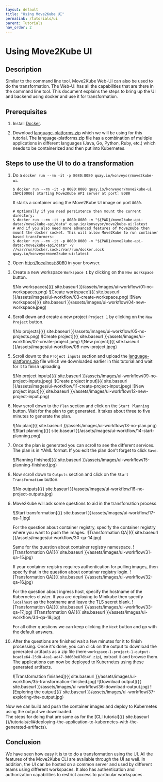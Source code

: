 ```yaml
---
layout: default
title: "Using Move2Kube UI"
permalink: /tutorials/ui
parent: Tutorials
nav_order: 2
---
```


# Using Move2Kube UI

## Description

Similar to the command line tool, Move2Kube Web-UI can also be used to do the transformation. The Web-UI has all the capabilities that are there in the command line tool. This document explains the steps to bring up the UI and backend using docker and use it for transformation.

## Prerequisites

1. Install [Docker](https://www.docker.com/get-started).

1. Download [language-platforms.zip](https://github.com/konveyor/move2kube-demos/raw/main/samples/language-platforms.zip) which we will be using for this tutorial. The language-platforms.zip file has a combination of multiple applications in different languages (Java, Go, Python, Ruby, etc.) which needs to be containerized and then put into Kubernetes.

## Steps to use the UI to do a transformation

1. Do a `docker run --rm -it -p 8080:8080 quay.io/konveyor/move2kube-ui`.  
    ```console
    $ docker run --rm -it -p 8080:8080 quay.io/konveyor/move2kube-ui
    INFO[0000] Starting Move2Kube API server at port: 8080
    ```

    It starts a container using the Move2Kube UI image on port `8080`.

    ```console
    # Optionally if you need persistence then mount the current directory:
    $ docker run --rm -it -p 8080:8080 -v "${PWD}/move2kube-api-data:/move2kube-api/data" quay.io/konveyor/move2kube-ui:latest
    # And if you also need more advanced features of Move2Kube then mount the docker socket. This will allow Move2Kube to run container based transformers:
    $ docker run --rm -it -p 8080:8080 -v "${PWD}/move2kube-api-data:/move2kube-api/data" -v //var/run/docker.sock:/var/run/docker.sock quay.io/konveyormove2kube-ui:latest
    ```

1. Open [http://localhost:8080](http://localhost:8080) in your browser.

1. Create a new workspace `Workspace 1` by clicking on the `New Workspace` button.

    ![No workspaces]({{ site.baseurl }}/assets/images/ui-workflow/01-no-workspaces.png)
    ![Create workspace]({{ site.baseurl }}/assets/images/ui-workflow/03-create-workspace.png)
    ![New workspace]({{ site.baseurl }}/assets/images/ui-workflow/04-new-workspace.jpeg)

1. Scroll down and create a new project `Project 1` by clicking on the `New Project` button.

    ![No projects]({{ site.baseurl }}/assets/images/ui-workflow/05-no-projects.png)
    ![Create project]({{ site.baseurl }}/assets/images/ui-workflow/07-create-project.jpeg)
    ![New project]({{ site.baseurl }}/assets/images/ui-workflow/08-new-project.jpeg)

1. Scroll down to the `Project inputs` section and upload the [language-platforms.zip](https://github.com/konveyor/move2kube-demos/blob/main/samples/language-platforms.zip) file which we downloaded earlier in this tutorial and wait for it to finish uploading.

    ![No project inputs]({{ site.baseurl }}/assets/images/ui-workflow/09-no-project-inputs.jpeg)
    ![Create project input]({{ site.baseurl }}/assets/images/ui-workflow/11-create-project-input.jpeg)
    ![New project input]({{ site.baseurl }}/assets/images/ui-workflow/12-new-project-input.png)

1. Now scroll down to the `Plan` section and click on the `Start Planning` button. Wait for the plan to get generated. It takes about three to five minutes to generate the plan.

    ![No plan]({{ site.baseurl }}/assets/images/ui-workflow/13-no-plan.png)
    ![Start planning]({{ site.baseurl }}/assets/images/ui-workflow/14-start-planning.png)

1. Once the plan is generated you can scroll to see the different services. The plan is in YAML format. If you edit the plan don't forget to click `Save`.

    ![Planning finished]({{ site.baseurl }}/assets/images/ui-workflow/15-planning-finished.jpg)

1. Now scroll down to `Outputs` section and click on the `Start Transformation` button.

    ![No outputs]({{ site.baseurl }}/assets/images/ui-workflow/16-no-project-outputs.jpg)

1. Move2Kube will ask some questions to aid in the transfomation process.

    ![Start transformation]({{ site.baseurl }}/assets/images/ui-workflow/17-qa-1.jpg)

    For the question about container registry, specify the container registry where you want to push the images.
    ![Transformation QA]({{ site.baseurl }}/assets/images/ui-workflow/30-qa-14.jpg)

    Same for the question about container registry namespace.
    ![Transformation QA]({{ site.baseurl }}/assets/images/ui-workflow/31-qa-15.jpg)

    If your container registry requires authentication for pulling images, then specify that in the question about container registry login.
    ![Transformation QA]({{ site.baseurl }}/assets/images/ui-workflow/32-qa-16.jpg)

    For the question about ingress host, specify the hostname of the Kubernetes cluster. If you are deploying to Minikube then specify `localhost` as the hostname and leave the TLS secret blank.
    ![Transformation QA]({{ site.baseurl }}/assets/images/ui-workflow/33-qa-17.jpg)
    ![Transformation QA]({{ site.baseurl }}/assets/images/ui-workflow/34-qa-18.jpg)

    For all other questions we can keep clicking the `Next` button and go with the default answers. 

1. After the questions are finished wait a few minutes for it to finish processing. Once it's done, you can click on the output to download the generated artifacts as a zip file (here `workspace-1-project-1-output-bcad1e64-23d0-4ea1-ad47-9d060e870b4f.zip`), extract it and browse them. The applications can now be deployed to Kubernetes using these generated artifacts.

    ![Transformation finished]({{ site.baseurl }}/assets/images/ui-workflow/35-transformation-finished.jpg)
    ![Download output]({{ site.baseurl }}/assets/images/ui-workflow/36-download-output.jpg)
    ![Exploring the output]({{ site.baseurl }}/assets/images/ui-workflow/37-exploring-the-output.jpg)

Now we can build and push the container images and deploy to Kubernetes using the output we downloaded.  
The steps for doing that are same as for the [CLI tutorial]({{ site.baseurl }}/tutorials/cli#deploying-the-application-to-kubernetes-with-the-generated-artifacts).  

## Conclusion

We have seen how easy it is to to do a transformation using the UI. All the features of the Move2Kube CLI are available through the UI as well.
In addition, the UI can be hosted on a common server and used by different teams using different workspaces.
It also has authentication and authorization capabilities to restrict access to particular workspaces.
